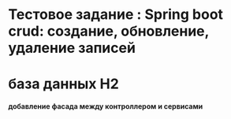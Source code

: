 # Тестовое задание : Spring boot crud: создание, обновление, удаление записей

база данных H2
=======

#### добавление фасада между контроллером и сервисами
